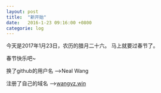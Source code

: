 ```yaml
---
layout: post
title:  "新开始"
date:   2016-1-23 09:16:00 +0800
categorie: log
---
```

今天是2017年1月23日，农历的腊月二十六。
马上就要过春节了。

春节快乐吧~

换了github的用户名 -->Neal Wang

注册了自己的域名 -->[wangyz.win]

[wangyz.win]:http://wangyz.win
